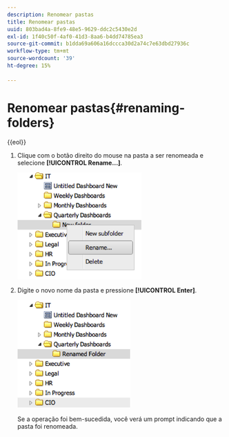 ```yaml
---
description: Renomear pastas
title: Renomear pastas
uuid: 803bad4a-8fe9-48e5-9629-ddc2c5430e2d
exl-id: 1f40c50f-4af0-41d3-8aa6-b4dd74785ea3
source-git-commit: b1dda69a606a16dccca30d2a74c7e63dbd27936c
workflow-type: tm+mt
source-wordcount: '39'
ht-degree: 15%

---
```


# Renomear pastas{#renaming-folders}

{{eol}}

1. Clique com o botão direito do mouse na pasta a ser renomeada e selecione **[!UICONTROL Rename…]**.

   ![](assets/rename.png)

1. Digite o novo nome da pasta e pressione **[!UICONTROL Enter]**.

   ![](assets/renamed_folder.png)

   Se a operação foi bem-sucedida, você verá um prompt indicando que a pasta foi renomeada.
